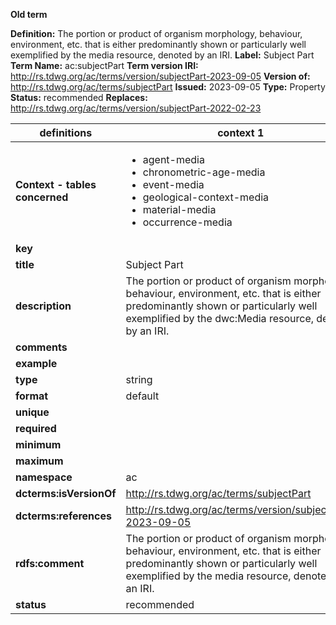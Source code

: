 **Old term**

**Definition:** The portion or product of organism morphology, behaviour, environment, etc. that is either predominantly shown or particularly well exemplified by the media resource, denoted by an IRI.
**Label:** Subject Part
**Term Name:** ac:subjectPart
**Term version IRI:** http://rs.tdwg.org/ac/terms/version/subjectPart-2023-09-05
**Version of:** http://rs.tdwg.org/ac/terms/subjectPart
**Issued:** 2023-09-05
**Type:** Property
**Status:** recommended
**Replaces:** http://rs.tdwg.org/ac/terms/version/subjectPart-2022-02-23


| definitions | context 1 |context 2 |
|-|-|-|
| **Context - tables concerned** | <ul><li>agent-media</li><li>chronometric-age-media</li><li>event-media</li><li>geological-context-media</li><li>material-media</li><li>occurrence-media</li></ul> | <ul><li>organism-interaction-media</li></ul> |
| **key** |  |  |
| **title** | Subject Part | Subject Part |
| **description** | The portion or product of organism morphology, behaviour, environment, etc. that is either predominantly shown or particularly well exemplified by the dwc:Media resource, denoted by an IRI. | The portion or product of organism morphology, behaviour, environment, etc. that is either predominantly shown or particularly well exemplified by the dwc:Media resource. |
| **comments** |  |  |
| **example** |  |  |
| **type** | string | string |
| **format** | default | default |
| **unique** |  |  |
| **required** |  |  |
| **minimum** |  |  |
| **maximum** |  |  |
| **namespace** | ac | ac |
| **dcterms:isVersionOf** | http://rs.tdwg.org/ac/terms/subjectPart | http://rs.tdwg.org/ac/terms/subjectPart |
| **dcterms:references** | http://rs.tdwg.org/ac/terms/version/subjectPart-2023-09-05 | http://rs.tdwg.org/ac/terms/version/subjectPart-2023-09-05 |
| **rdfs:comment** | The portion or product of organism morphology, behaviour, environment, etc. that is either predominantly shown or particularly well exemplified by the media resource, denoted by an IRI. | The portion or product of organism morphology, behaviour, environment, etc. that is either predominantly shown or particularly well exemplified by the media resource, denoted by an IRI. |
| **status** | recommended | recommended |
